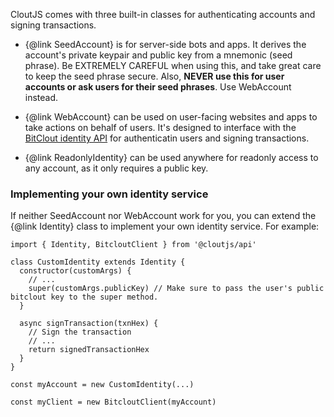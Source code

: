 
CloutJS comes with three built-in classes for authenticating accounts and signing transactions.

- {@link SeedAccount} is for server-side bots and apps. It derives the account's private keypair and public key from a mnemonic (seed phrase). Be EXTREMELY CAREFUL when using this, and take great care to keep the seed phrase secure. Also, **NEVER use this for user accounts or ask users for their seed phrases**. Use WebAccount instead.

- {@link WebAccount} can be used on user-facing websites and apps to take actions on behalf of users. It's designed to interface with the [BitClout identity API](https://docs.bitclout.com/devs/identity-api) for authenticatin users and signing transactions.

- {@link ReadonlyIdentity} can be used anywhere for readonly access to any account, as it only requires a public key.

### Implementing your own identity service

If neither SeedAccount nor WebAccount work for you, you can extend the {@link Identity} class to implement your own identity service. For example:

```
import { Identity, BitcloutClient } from '@cloutjs/api'

class CustomIdentity extends Identity {
  constructor(customArgs) {
    // ...
    super(customArgs.publicKey) // Make sure to pass the user's public bitclout key to the super method.
  }

  async signTransaction(txnHex) {
    // Sign the transaction
    // ...
    return signedTransactionHex
  }
}

const myAccount = new CustomIdentity(...)

const myClient = new BitcloutClient(myAccount)

```
